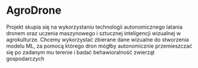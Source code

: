 # AgroDrone
Projekt skupia się na wykorzystaniu technologii autonomicznego latania dronem oraz uczenia maszynowego i sztucznej inteligencji wizualnej w agrokulturze. Chcemy wykorzystać zbierane dane wizualne do stworzenia modelu ML, za pomocą którego dron mógłby autonomicznie przemieszczać się po zadanym mu terenie i badać behawioralność zwierząt gospodarczych
